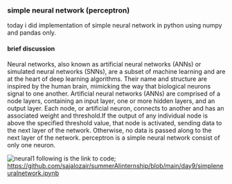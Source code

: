 ### simple neural network (perceptron)
today i did implementation of simple neural network in python using numpy and pandas only.
#### brief discussion
Neural networks, also known as artificial neural networks (ANNs) or simulated neural networks (SNNs), are a subset of machine learning and are at the heart of deep learning algorithms. Their name and structure are inspired by the human brain, mimicking the way that biological neurons signal to one another.
Artificial neural networks (ANNs) are comprised of a node layers, containing an input layer, one or more hidden layers, and an output layer. Each node, or artificial neuron, connects to another and has an associated weight and threshold.If the output of any individual node is above the specified threshold value, that node is activated, sending data to the next layer of the network. Otherwise, no data is passed along to the next layer of the network.
perceptron is a simple neural network consist of only one neuron.

![neural1](https://github.com/sajalozair/summerAIinternship/assets/138657622/61b1cd8c-4c81-442d-ace4-d4dc555b491d)
 following is the link to code;
 https://github.com/sajalozair/summerAIinternship/blob/main/day9/simpleneuralnetwork.ipynb


